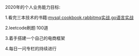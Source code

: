 2020年的个人业务能力目标:

1.看完三本技术的书籍:[mysql cookbook](./mysql_cookbook.png),[rabbitmq实战](./rabbit_mq.png),[go语言实战](./go语言实战.png)

2.leetcode刷题:100道

3.着手搭建一个自己的电商框架

4.每日一问专栏的持续进行